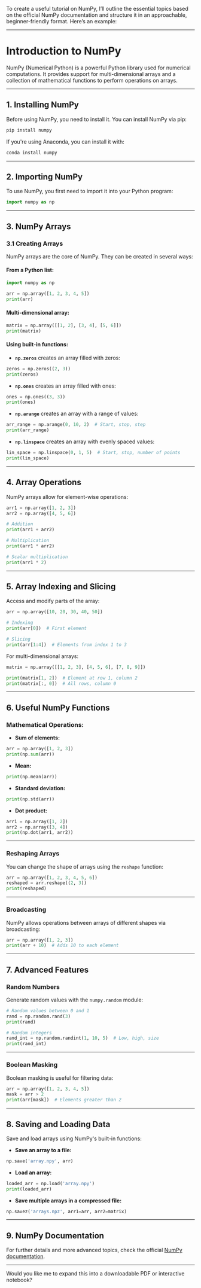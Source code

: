 To create a useful tutorial on NumPy, I’ll outline the essential topics based on the official NumPy documentation and structure it in an approachable, beginner-friendly format. Here’s an example:

---

# **Introduction to NumPy**

NumPy (Numerical Python) is a powerful Python library used for numerical computations. It provides support for multi-dimensional arrays and a collection of mathematical functions to perform operations on arrays.

---

## **1. Installing NumPy**

Before using NumPy, you need to install it. You can install NumPy via pip:

```bash
pip install numpy
```

If you're using Anaconda, you can install it with:

```bash
conda install numpy
```

---

## **2. Importing NumPy**

To use NumPy, you first need to import it into your Python program:

```python
import numpy as np
```

---

## **3. NumPy Arrays**

### 3.1 Creating Arrays
NumPy arrays are the core of NumPy. They can be created in several ways:

#### From a Python list:
```python
import numpy as np

arr = np.array([1, 2, 3, 4, 5])
print(arr)
```

#### Multi-dimensional array:
```python
matrix = np.array([[1, 2], [3, 4], [5, 6]])
print(matrix)
```

#### Using built-in functions:
- **`np.zeros`** creates an array filled with zeros:
```python
zeros = np.zeros((2, 3))
print(zeros)
```

- **`np.ones`** creates an array filled with ones:
```python
ones = np.ones((3, 3))
print(ones)
```

- **`np.arange`** creates an array with a range of values:
```python
arr_range = np.arange(0, 10, 2)  # Start, stop, step
print(arr_range)
```

- **`np.linspace`** creates an array with evenly spaced values:
```python
lin_space = np.linspace(0, 1, 5)  # Start, stop, number of points
print(lin_space)
```

---

## **4. Array Operations**

NumPy arrays allow for element-wise operations:

```python
arr1 = np.array([1, 2, 3])
arr2 = np.array([4, 5, 6])

# Addition
print(arr1 + arr2)

# Multiplication
print(arr1 * arr2)

# Scalar multiplication
print(arr1 * 2)
```

---

## **5. Array Indexing and Slicing**

Access and modify parts of the array:

```python
arr = np.array([10, 20, 30, 40, 50])

# Indexing
print(arr[0])  # First element

# Slicing
print(arr[1:4])  # Elements from index 1 to 3
```

For multi-dimensional arrays:

```python
matrix = np.array([[1, 2, 3], [4, 5, 6], [7, 8, 9]])

print(matrix[1, 2])  # Element at row 1, column 2
print(matrix[:, 0])  # All rows, column 0
```

---

## **6. Useful NumPy Functions**

### Mathematical Operations:
- **Sum of elements:**
```python
arr = np.array([1, 2, 3])
print(np.sum(arr))
```

- **Mean:**
```python
print(np.mean(arr))
```

- **Standard deviation:**
```python
print(np.std(arr))
```

- **Dot product:**
```python
arr1 = np.array([1, 2])
arr2 = np.array([3, 4])
print(np.dot(arr1, arr2))
```

---

### Reshaping Arrays
You can change the shape of arrays using the `reshape` function:

```python
arr = np.array([1, 2, 3, 4, 5, 6])
reshaped = arr.reshape((2, 3))
print(reshaped)
```

---

### Broadcasting
NumPy allows operations between arrays of different shapes via broadcasting:

```python
arr = np.array([1, 2, 3])
print(arr + 10)  # Adds 10 to each element
```

---

## **7. Advanced Features**

### Random Numbers
Generate random values with the `numpy.random` module:

```python
# Random values between 0 and 1
rand = np.random.rand(3)
print(rand)

# Random integers
rand_int = np.random.randint(1, 10, 5)  # Low, high, size
print(rand_int)
```

---

### Boolean Masking
Boolean masking is useful for filtering data:

```python
arr = np.array([1, 2, 3, 4, 5])
mask = arr > 2
print(arr[mask])  # Elements greater than 2
```

---

## **8. Saving and Loading Data**

Save and load arrays using NumPy's built-in functions:

- **Save an array to a file:**
```python
np.save('array.npy', arr)
```

- **Load an array:**
```python
loaded_arr = np.load('array.npy')
print(loaded_arr)
```

- **Save multiple arrays in a compressed file:**
```python
np.savez('arrays.npz', arr1=arr, arr2=matrix)
```

---

## **9. NumPy Documentation**

For further details and more advanced topics, check the official [NumPy documentation](https://numpy.org/doc/stable/).

---

Would you like me to expand this into a downloadable PDF or interactive notebook?
